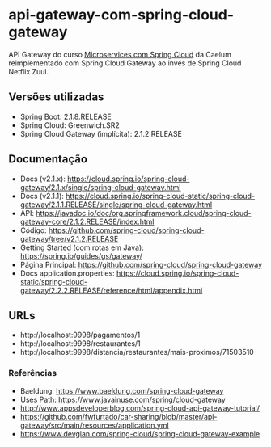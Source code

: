 # api-gateway-com-spring-cloud-gateway

API Gateway do curso [Microservices com Spring Cloud](https://www.caelum.com.br/curso-microservices-spring-cloud) da Caelum reimplementado com Spring Cloud Gateway ao invés de Spring Cloud Netflix Zuul.


## Versões utilizadas

- Spring Boot: 2.1.8.RELEASE
- Spring Cloud: Greenwich.SR2
- Spring Cloud Gateway (implícita): 2.1.2.RELEASE

## Documentação
	
- Docs (v2.1.x): https://cloud.spring.io/spring-cloud-gateway/2.1.x/single/spring-cloud-gateway.html
- Docs (v2.1.1): https://cloud.spring.io/spring-cloud-static/spring-cloud-gateway/2.1.1.RELEASE/single/spring-cloud-gateway.html
- API:  https://javadoc.io/doc/org.springframework.cloud/spring-cloud-gateway-core/2.1.2.RELEASE/index.html
- Código: https://github.com/spring-cloud/spring-cloud-gateway/tree/v2.1.2.RELEASE
- Getting Started (com rotas em Java): https://spring.io/guides/gs/gateway/
- Página Principal: https://github.com/spring-cloud/spring-cloud-gateway
- Docs application.properties: https://cloud.spring.io/spring-cloud-static/spring-cloud-gateway/2.2.2.RELEASE/reference/html/appendix.html

## URLs

- http://localhost:9998/pagamentos/1
- http://localhost:9998/restaurantes/1
- http://localhost:9998/distancia/restaurantes/mais-proximos/71503510

### Referências

- Baeldung: https://www.baeldung.com/spring-cloud-gateway
- Uses Path: https://www.javainuse.com/spring/cloud-gateway
- http://www.appsdeveloperblog.com/spring-cloud-api-gateway-tutorial/
- https://github.com/fwfurtado/car-sharing/blob/master/api-gateway/src/main/resources/application.yml
- https://www.devglan.com/spring-cloud/spring-cloud-gateway-example

 